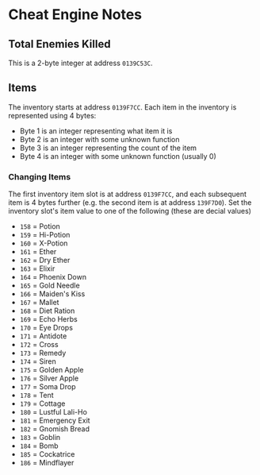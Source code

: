 # Cheat Engine Notes

## Total Enemies Killed
This is a 2-byte integer at address `0139C53C`.

## Items
The inventory starts at address `0139F7CC`. Each item in the inventory is represented using 4 bytes:
* Byte 1 is an integer representing what item it is
* Byte 2 is an integer with some unknown function
* Byte 3 is an integer representing the count of the item
* Byte 4 is an integer with some unknown function (usually 0)

### Changing Items
The first inventory item slot is at address `0139F7CC`, and each subsequent item is 4 bytes further (e.g. the second item is at address `139F7D0`). Set the inventory slot's item value to one of the following (these are decial values)
* `158` = Potion
* `159` = Hi-Potion
* `160` = X-Potion
* `161` = Ether
* `162` = Dry Ether
* `163` = Elixir
* `164` = Phoenix Down
* `165` = Gold Needle
* `166` = Maiden's Kiss
* `167` = Mallet
* `168` = Diet Ration
* `169` = Echo Herbs
* `170` = Eye Drops
* `171` = Antidote
* `172` = Cross
* `173` = Remedy
* `174` = Siren
* `175` = Golden Apple
* `176` = Silver Apple
* `177` = Soma Drop
* `178` = Tent
* `179` = Cottage
* `180` = Lustful Lali-Ho
* `181` = Emergency Exit
* `182` = Gnomish Bread
* `183` = Goblin
* `184` = Bomb
* `185` = Cockatrice
* `186` = Mindflayer

